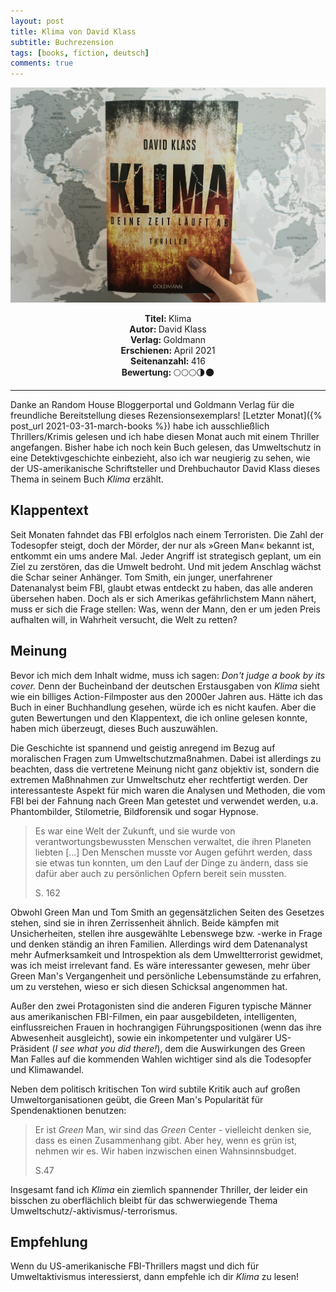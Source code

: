 ```yaml
---
layout: post
title: Klima von David Klass
subtitle: Buchrezension
tags: [books, fiction, deutsch]
comments: true
---
```


![cover](../assets/img/Klima.jpg)

<div align="center"><strong>Titel: </strong>Klima</div>
<div align="center"><strong>Autor: </strong>David Klass</div>
<div align="center"><strong>Verlag: </strong>Goldmann</div>
<div align="center"><strong>Erschienen: </strong>April 2021</div>
<div align="center"><strong>Seitenanzahl: </strong>416</div>
<div align="center"><strong>Bewertung: </strong> 🌕🌕🌕🌗🌑</div>

___

Danke an Random House Bloggerportal und Goldmann Verlag für die freundliche Bereitstellung dieses Rezensionsexemplars! [Letzter Monat]({% post_url 2021-03-31-march-books %}) habe ich ausschließlich Thrillers/Krimis gelesen und ich habe diesen Monat auch mit einem Thriller angefangen. Bisher habe ich noch kein Buch gelesen, das Umweltschutz in eine Detektivgeschichte einbezieht, also ich war neugierig zu sehen, wie der US-amerikanische Schriftsteller und Drehbuchautor David Klass dieses Thema in seinem Buch *Klima* erzählt.

## Klappentext
Seit Monaten fahndet das FBI erfolglos nach einem Terroristen. Die Zahl der Todesopfer steigt, doch der Mörder, der nur als »Green Man« bekannt ist, entkommt ein ums andere Mal. Jeder Angriff ist strategisch geplant, um ein Ziel zu zerstören, das die Umwelt bedroht. Und mit jedem Anschlag wächst die Schar seiner Anhänger. Tom Smith, ein junger, unerfahrener Datenanalyst beim FBI, glaubt etwas entdeckt zu haben, das alle anderen übersehen haben. Doch als er sich Amerikas gefährlichstem Mann nähert, muss er sich die Frage stellen: Was, wenn der Mann, den er um jeden Preis aufhalten will, in Wahrheit versucht, die Welt zu retten?

## Meinung
Bevor ich mich dem Inhalt widme, muss ich sagen: *Don't judge a book by its cover.* Denn der Bucheinband der deutschen Erstausgaben von *Klima* sieht wie ein billiges Action-Filmposter aus den 2000er Jahren aus. Hätte ich das Buch in einer Buchhandlung gesehen, würde ich es nicht kaufen. Aber die guten Bewertungen und den Klappentext, die ich online gelesen konnte, haben mich überzeugt, dieses Buch auszuwählen.

Die Geschichte ist spannend und geistig anregend im Bezug auf moralischen Fragen zum Umweltschutzmaßnahmen. Dabei ist allerdings zu beachten, dass die vertretene Meinung nicht ganz objektiv ist, sondern die extremen Maßhnahmen zur Umweltschutz eher rechtfertigt werden. Der interessanteste Aspekt für mich waren die Analysen und Methoden, die vom FBI bei der Fahnung nach Green Man getestet und verwendet werden, u.a. Phantombilder, Stilometrie, Bildforensik und sogar Hypnose.

> Es war eine Welt der Zukunft, und sie wurde von verantwortungsbewussten Menschen verwaltet, die ihren Planeten liebten [...] Den Menschen musste vor Augen geführt werden, dass sie etwas tun konnten, um den Lauf der Dinge zu ändern, dass sie dafür aber auch zu persönlichen Opfern bereit sein mussten.
>
> S. 162

Obwohl Green Man und Tom Smith an gegensätzlichen Seiten des Gesetzes stehen, sind sie in ihren Zerrissenheit ähnlich. Beide kämpfen mit Unsicherheiten, stellen ihre ausgewählte Lebenswege bzw. -werke in Frage und denken ständig an ihren Familien. Allerdings wird dem Datenanalyst mehr Aufmerksamkeit und Introspektion als dem Umweltterrorist gewidmet, was ich meist irrelevant fand. Es wäre interessanter gewesen, mehr über Green Man's Vergangenheit und persönliche Lebensumstände zu erfahren, um zu verstehen, wieso er sich diesen Schicksal angenommen hat.

Außer den zwei Protagonisten sind die anderen Figuren typische Männer aus amerikanischen FBI-Filmen, ein paar ausgebildeten, intelligenten, einflussreichen Frauen in hochrangigen Führungspositionen (wenn das ihre Abwesenheit ausgleicht), sowie ein inkompetenter und vulgärer US-Präsident (*I see what you did there!*), dem die Auswirkungen des Green Man Falles auf die kommenden Wahlen wichtiger sind als die Todesopfer und Klimawandel.

Neben dem politisch kritischen Ton wird subtile Kritik auch auf großen Umweltorganisationen geübt, die Green Man's Popularität für Spendenaktionen benutzen: 

> Er ist *Green* Man, wir sind das *Green* Center - vielleicht denken sie, dass es einen Zusammenhang gibt. Aber hey, wenn es grün ist, nehmen wir es. Wir haben inzwischen einen Wahnsinnsbudget.
>
> S.47

Insgesamt fand ich *Klima* ein ziemlich spannender Thriller, der leider ein bisschen zu oberflächlich bleibt für das schwerwiegende Thema Umweltschutz/-aktivismus/-terrorismus. 

## Empfehlung
Wenn du US-amerikanische FBI-Thrillers magst und dich für Umweltaktivismus interessierst, dann empfehle ich dir *Klima* zu lesen!
